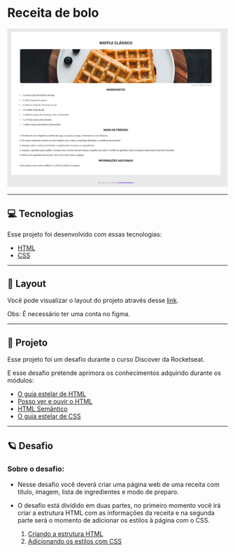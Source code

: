 # **Receita de bolo**

![Página Principal da Newsletter](https://github.com/WendelSantosNunes/Receita-de-bolo/blob/main/img/readme/Main-page.png?raw=true)

---

## 💻 **Tecnologias**

Esse projeto foi desenvolvido com essas tecnologias:

- [HTML](https://developer.mozilla.org/pt-BR/docs/Web/HTML)
- [CSS](https://developer.mozilla.org/pt-BR/docs/Web/CSS)

---

## 🎨 **Layout**

Você pode visualizar o layout do projeto através desse [link](https://efficient-sloth-d85.notion.site/image/https%3A%2F%2Fs3-us-west-2.amazonaws.com%2Fsecure.notion-static.com%2F9059b514-bc25-4f73-b42b-6f86e1d6b235%2Fscreencapture-127-0-0-1-5500-01-recipe-index-html-2021-09-01-15_25_07.png?table=block&id=2a200adb-5167-44ca-be38-034ab44089bc&spaceId=08f749ff-d06d-49a8-a488-9846e081b224&width=2000&userId=&cache=v2).

Obs: É necessário ter uma conta no figma.

---

## 🚀 **Projeto**

Esse projeto foi um desafio durante o curso Discover ​da Rocketseat.

E esse desafio pretende aprimora os conhecimentos adquirido durante os módulos:

- [O guia estelar de HTML](https://app.rocketseat.com.br/node/o-guia-estelar-de-html)
- [Posso ver e ouvir o HTML](https://app.rocketseat.com.br/node/posso-ver-e-ouvir-o-html)
- [HTML Semântico](https://app.rocketseat.com.br/node/html-que-faz-sentido-para-todos)
- [O guia estelar de CSS](https://app.rocketseat.com.br/node/o-guia-estelar-de-css)

---

## :ringed_planet: **Desafio**

### Sobre o desafio:

- Nesse desafio você deverá criar uma página web de uma receita com título, imagem, lista de ingredientes e modo de preparo.

- O desafio está dividido em duas partes, no primeiro momento você irá criar a estrutura HTML com as informações da receita e na segunda parte será o momento de adicionar os estilos à página com o CSS.

  1. [Criando a estrutura HTML](https://efficient-sloth-d85.notion.site/1-Criando-a-estrutura-HTML-a73054c07efa45cc9e7449c6ebf5e046)
  2. [Adicionando os estilos com CSS](https://efficient-sloth-d85.notion.site/2-Adicionando-os-estilos-com-CSS-f0797e51911e453eabdc99634a0356a0)
